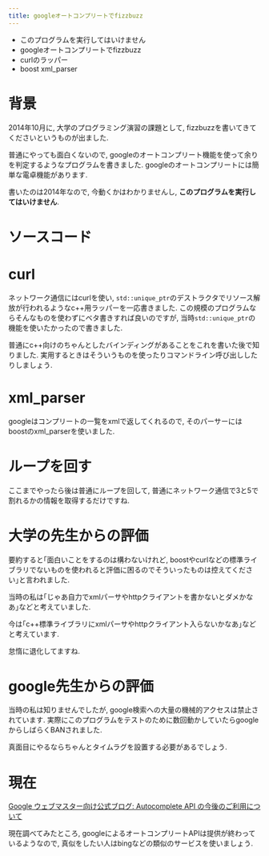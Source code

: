 ```yaml
---
title: googleオートコンプリートでfizzbuzz
---
```


* このプログラムを実行してはいけません
* googleオートコンプリートでfizzbuzz
* curlのラッパー
* boost xml_parser

# 背景

2014年10月に,
大学のプログラミング演習の課題として,
fizzbuzzを書いてきてくださいというものが出ました.

普通にやっても面白くないので,
googleのオートコンプリート機能を使って余りを判定するようなプログラムを書きました.
googleのオートコンプリートには簡単な電卓機能があります.

書いたのは2014年なので,
今動くかはわかりませんし,
**このプログラムを実行してはいけません**.

# ソースコード

<script src="https://gist.github.com/ncaq/25d6ad91d737dce7eb25b45337e05c46.js"></script>

# curl

ネットワーク通信にはcurlを使い,
`std::unique_ptr`のデストラクタでリソース解放が行われるようなc++用ラッパーを一応書きました.
この規模のプログラムならそんなものを使わずにベタ書きすれば良いのですが,
当時`std::unique_ptr`の機能を使いたかったので書きました.

普通にc++向けのちゃんとしたバインディングがあることをこれを書いた後で知りました.
実用するときはそういうものを使ったりコマンドライン呼び出ししたりしましょう.

# xml_parser

googleはコンプリートの一覧をxmlで返してくれるので,
そのパーサーにはboostのxml_parserを使いました.

# ループを回す

ここまでやったら後は普通にループを回して,
普通にネットワーク通信で3と5で割れるかの情報を取得するだけですね.

# 大学の先生からの評価

要約すると｢面白いことをするのは構わないけれど,
boostやcurlなどの標準ライブラリでないものを使われると評価に困るのでそういったものは控えてください｣と言われました.

当時の私は｢じゃあ自力でxmlパーサやhttpクライアントを書かないとダメかなあ｣などと考えていました.

今は｢c++標準ライブラリにxmlパーサやhttpクライアント入らないかなあ｣などと考えています.

怠惰に退化してますね.

# google先生からの評価

当時の私は知りませんでしたが,
google検索への大量の機械的アクセスは禁止されています.
実際にこのプログラムをテストのために数回動かしていたらgoogleからしばらくBANされました.

真面目にやるならちゃんとタイムラグを設置する必要があるでしょう.

# 現在

[Google ウェブマスター向け公式ブログ: Autocomplete API の今後のご利用について](https://webmaster-ja.googleblog.com/2015/07/update-on-autocomplete-api.html)

現在調べてみたところ,
googleによるオートコンプリートAPIは提供が終わっているようなので,
真似をしたい人はbingなどの類似のサービスを使いましょう.
